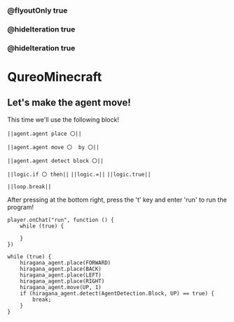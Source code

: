 ### @flyoutOnly true
### @hideIteration true
### @hideIteration true
# QureoMinecraft

## Let's make the agent move!

This time we'll use the following block!

``||agent.agent place 〇||``

``||agent.agent move 〇  by 〇||``

``||agent.agent detect block 〇||``

``||logic.if 〇 then||``
``||logic.=||``
``||logic.true||``

``||loop.break||``

After pressing [](https://raw.githubusercontent.com/camp-minecraft/TechkidsCampTutorial/master/images/playbutton.png) at the bottom right, press the 't' key and enter 'run' to run the program!

```template
player.onChat("run", function () {
    while (true) {

    }
})
```

```ghost
while (true) {
    hiragana_agent.place(FORWARD)
    hiragana_agent.place(BACK)
    hiragana_agent.place(LEFT)
    hiragana_agent.place(RIGHT)
    hiragana_agent.move(UP, 1)
    if (hiragana_agent.detect(AgentDetection.Block, UP) == true) {
        break;
    }
}

```